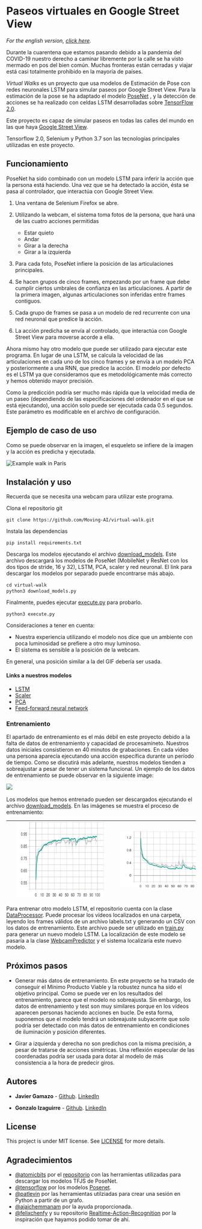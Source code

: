 # Paseos virtuales en Google Street View

_For the english version, [click here](README.md)._

Durante la cuarentena que estamos pasando debido a la pandemia del COVID-19 nuestro derecho a caminar libremente por la
calle se ha visto mermado en pos del bien común. Muchas fronteras están cerradas y viajar está casi totalmente prohibido
en la mayoría de países.

_Virtual Walks_ es un proyecto que usa modelos de Estimación de Pose con redes neuronales LSTM para simular paseos por 
Google Street View. Para la estimación de la pose se ha adaptado el modelo [PoseNet](https://www.tensorflow.org/lite/models/pose_estimation/overview)
, y la detección de acciones se ha realizado con celdas LSTM desarrolladas sobre [TensorFlow 2.0](https://www.tensorflow.org/).

Este proyecto es capaz de simular paseos en todas las calles del mundo en las que haya [Google Street View](https://www.google.com/intl/es_ES/streetview/).

Tensorflow 2.0, Selenium y Python 3.7 son las tecnologías principales utilizadas en este proyecto.

## Funcionamiento

PoseNet ha sido combinado con un modelo LSTM  para inferir la acción que la persona está haciendo. Una vez que se ha detectado
la acción, ésta se pasa al controlador, que interactúa con Google Street View.

1. Una ventana de Selenium Firefox se abre.
1. Utilizando la webcam, el sistema toma fotos de la persona, que hará una de las cuatro acciones permitidas

    * Estar quieto
    * Andar
    * Girar a la derecha
    * Girar a la izquierda

1. Para cada foto, PoseNet infiere la posición de las articulaciones principales.
1. Se hacen grupos de cinco frames, empezando por un frame que debe cumplir ciertos umbrales de confianza en las articulaciones.
A partir de la primera imagen, algunas articulaciones son inferidas entre frames contiguos.
1. Cada grupo de frames se pasa a un modelo de red recurrente con una red neuronal que predice la acción.
1. La acción predicha se envía al controlado, que interactúa con Google Street View para moverse acorde a ella.

Ahora mismo hay otro modelo que puede ser utilizado para ejecutar este programa. En lugar de una LSTM, se calcula la velocidad 
de las articulaciones en cada uno de los cinco frames y se envía a un modelo PCA y posteriormente a una RNN, que predice la acción.
El modelo por defecto es el LSTM ya que consideramos que es metodológicamente más correcto y hemos obtenido mayor precisión.

Como la predicción podría ser mucho más rápida que la velocidad media de un paseo (dependiendo de las especificaciones
del ordenador en el que se está ejecutando), una acción solo puede ser ejecutada cada 0.5 segundos. Este parámetro es 
modificable en el archivo de configuración.

## Ejemplo de caso de uso

Como se puede observar en la imagen, el esqueleto se infiere de la imagen y la acción es predicha y ejecutada.

![Example walk in Paris](./readme_resources/Paris.gif)

## Instalación y uso
Recuerda que se necesita una webcam para utilizar este programa.

Clona el repositorio git

```
git clone https://github.com/Moving-AI/virtual-walk.git
```

Instala las dependencias

```
pip install requirements.txt
```

Descarga los modelos ejecutando el archivo [download_models](./download_models.py). Este archivo descargará los modelos 
de PoseNet (MobileNet y ResNet con los dos tipos de stride, 16 y 32), LSTM, PCA, scaler y red neuronal. El link para
descargar los modelos por separado puede encontrarse más abajo.
```
cd virtual-walk
python3 download_models.py
```

Finalmente, puedes ejecutar [execute.py](./execute.py) para probarlo.

```
python3 execute.py
```

Consideraciones a tener en cuenta:
- Nuestra experiencia utilizando el modelo nos dice que un ambiente con poca luminosidad se prefiere a otro muy luminoso.
- El sistema es sensible a la posición de la webcam.

En general, una posición similar a la del GIF debería ser usada.

#### Links a nuestros modelos
- [LSTM](https://drive.google.com/uc?export=download&id=1JydPMY58DVZr3qcZ3d7EPZWfq__yJH2Z)
- [Scaler](https://drive.google.com/uc?export=download&id=1eQUYZB1ZTWRjXH4Y-gxs2wsgAK30iwgC)
- [PCA](https://drive.google.com/uc?export=download&id=1cYMuGlfBdkbH6wd9x__1D07I64VA94wE)
- [Feed-forward neural network](https://drive.google.com/uc?export=download&id=1dn51tNt96cWesufjCRtuQJQd2S3Ro6fu)

### Entrenamiento

El apartado de entrenamiento es el más débil en este proyecto debido a la falta de datos de entrenamiento y capacidad
de procesamineto. Nuestros datos iniciales consistieron en 40 minutos de grabaciones. En cada vídeo una persona aparecía
ejecutando una acción específica durante un período de tiempo. Como se discutirá más adelante, nuestros modelos tienden a 
sobreajustar a pesar de tener un sistema funcional. Un ejemplo de los datos de entrenamiento se puede observar en la 
siguiente image:

<img src="/readme_resources/Walking.gif" height="150"> 

Los modelos que hemos entrenado pueden ser descargados ejecutando el archivo [download_models](./download_models.py).
En las imágenes se muestra el proceso de entrenamiento:

<img src="./readme_resources/epoch_categorical_accuracy.svg" height="200" hspace="20" />  |  <img src="./readme_resources/epoch_loss.svg" height="150" hspace="50" />
-------------------------|------------------------

Para entrenar otro modelo LSTM, el repositorio cuenta con la clase [DataProcessor](./source/dataprocessing/__init__.py).
Puede procesar los vídeos localizados en una carpeta, leyendo los frames válidos de un archivo labels.txt y generando un 
CSV con los datos de entrenamiento. Este archivo puede ser utilizado en [train.py](./train.py) para generar un nuevo modelo
LSTM. La localización de este modelo se pasaría a la clase [WebcamPredictor](./source/webcam_predictor.py) y el sistema 
localizaría este nuevo modelo.

## Próximos pasos

- Generar más datos de entrenamiento. En este proyecto se ha tratado de conseguir el Mínimo Producto Viable y la
robustez nunca ha sido el objetivo principal. Como se puede ver en los resultados del entrenamiento, parece que el modelo
no sobreajusta. Sin embargo, los datos de entrenamiento y test son muy similares porque en los vídeos aparecen personas 
haciendo acciones en bucle. De esta forma, suponemos que el modelo tendrá un sobreajuste subyacente que solo podría ser
detectado con más datos de entrenamiento en condiciones de iluminación y posición diferentes.

- Girar a izquierda y derecha no son predichos con la misma precisión, a pesar de tratarse de acciones simétricas. Una
reflexión especular de las coordenadas podría ser usada para dotar al modelo de más consistencia a la hora de predecir giros.

## Autores

* **Javier Gamazo** - [Github](https://github.com/javirk). [LinkedIn](https://www.linkedin.com/in/javier-gamazo-tejero/)

* **Gonzalo Izaguirre** - [Github](https://github.com/gontxomde). [LinkedIn](https://www.linkedin.com/in/gizaguirre/)

## License

This project is under MIT license. See [LICENSE](LICENSE) for more details.

## Agradecimientos

- [@atomicbits](https://github.com/atomicbits) por el [repositorio](https://github.com/atomicbits/posenet-python/)
con las herramientas utilizadas para descargar los modelos TFJS de PoseNet.
- [@tensorflow](https://github.com/tensorflow/) por los modelos [Posenet](https://github.com/tensorflow/tfjs-models/tree/master/posenet).
- [@patlevin](https://github.com/patlevin/tfjs-to-tf) por las herramientas utilziadas para crear una sesión en Python a partir
de un grafo.
- [@ajaichemmanam](https://github.com/ajaichemmanam/simple_posenet_python) por la ayuda proporcionada.
- [@felixchenfy](https://github.com/felixchenfy) y su repositorio [Realtime-Action-Recognition](https://github.com/felixchenfy/Realtime-Action-Recognition)
por la inspiración que hayamos podido tomar de ahí. 
